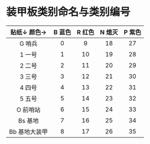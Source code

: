 # 装甲板类别命名与类别编号

| 贴纸↓ 颜色→ | B 蓝色 | R 红色 | N 熄灭 | P 紫色 |
| :-: | :-: | :-: | :-: | :-: |
| G 哨兵 | 0 | 9 | 18 | 27 |
| 1 一号 | 1 | 10 | 19 | 28 |
| 2 二号 | 2 | 11 | 20 | 29 |
| 3 三号 | 3 | 12 | 21 | 30 |
| 4 四号 | 4 | 13 | 22 | 31 |
| 5 五号 | 5 | 14 | 23 | 32 |
| O 前哨站 | 6 | 15 | 24 | 33 |
| Bs 基地 | 7 | 16 | 25 | 34 |
| Bb 基地大装甲 | 8 | 17 | 26 | 35 |